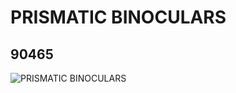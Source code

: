 # PRISMATIC BINOCULARS
## 90465
![PRISMATIC BINOCULARS](https://lc-www-live-s.legocdn.com/media/bricks/5/2/4587887.jpg)